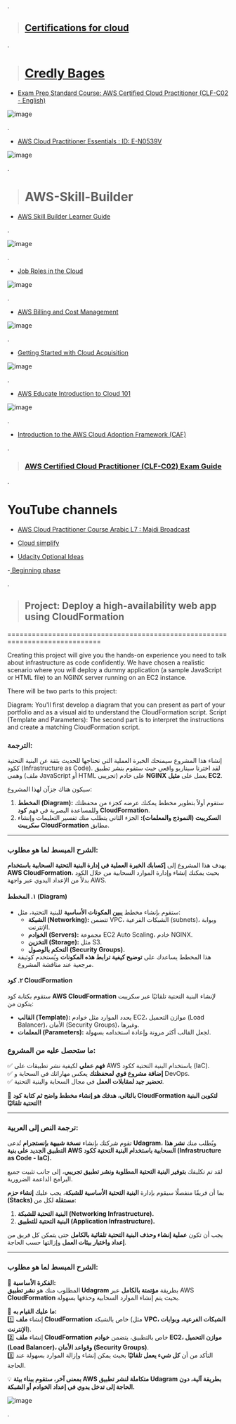 .

> ## [Certifications for cloud ](https://explore.skillbuilder.aws/learn/mycourses)


.


> # [ Credly Bages ](https://www.credly.com/earner/earned)


- [Exam Prep Standard Course: AWS Certified Cloud Practitioner (CLF-C02 - English)](https://explore.skillbuilder.aws/learn/course/16434/play/93574/course-feedback)

![image](https://github.com/nancyalaswad90/Cyber-security-Work/assets/36210723/e2a3a476-1d23-411e-8623-e43d0ea4b016)






.


- [AWS Cloud Practitioner Essentials  : ID: E-N0539V](https://explore.skillbuilder.aws/learn/course/134/play/66483/what-to-do-next)


![image](https://github.com/nancyalaswad90/Cyber-security-Work/assets/36210723/5c30c279-2590-4efe-9483-4cb1414f0daf)


.
 

> # AWS-Skill-Builder

- [AWS Skill Builder Learner Guide](https://explore.skillbuilder.aws/learn/course/18443/AWS%2520Skill%2520Builder%2520Learner%2520Guide)

.

![image](https://github.com/nancyalaswad90/AWS-Skill-Builder/assets/36210723/f99c772f-45ad-45d5-be88-973c50501af8)


.

- [Job Roles in the Cloud](https://explore.skillbuilder.aws/learn/course/156/play;state=%5Bobject%20Object%5D;autoplay=0)




![image](https://github.com/nancyalaswad90/AWS-Skill-Builder/assets/36210723/d47f7766-3631-4377-b7d8-d1e28d66d9c2)


.


- [AWS Billing and Cost Management](https://explore.skillbuilder.aws/learn/course/129/play;state=%5Bobject%20Object%5D;autoplay=0)




![image](https://github.com/nancyalaswad90/AWS-Skill-Builder/assets/36210723/4b4b60a5-aa69-4caa-b563-68cbd287ed42)



.

- [Getting Started with Cloud Acquisition](https://explore.skillbuilder.aws/learn/course/1575/play;state=%5Bobject%20Object%5D;autoplay=0)

![image](https://github.com/nancyalaswad90/AWS-Skill-Builder/assets/36210723/4fa91363-3751-4721-ac53-cd33e6a59139)

.


- [AWS Educate Introduction to Cloud 101](https://www.credly.com/earner/earned/badge/3fcad621-61ce-438b-a1d9-dd2622d1cadb)




![image](https://github.com/nancyalaswad90/AWS-Skill-Builder/assets/36210723/a48774bd-5ee5-4a1b-a4e7-fa3bfe1de293)


.

- [Introduction to the AWS Cloud Adoption Framework (CAF)](https://explore.skillbuilder.aws/learn/course/189/play/54063/introduction-to-the-aws-cloud-adoption-framework-caf)



.


> ### [AWS Certified Cloud Practitioner (CLF-C02) Exam Guide](https://github.com/nancyalaswad90/AWS-Certified-Cloud-Practitioner-CLF-C02-Exam-Guide/blob/main/AWS-Certified-Cloud-Practitioner_Exam-Guide.pdf)



.
 # YouTube channels 


 - [AWS Cloud Practitioner Course Arabic L7 : Majdi Broadcast](https://www.youtube.com/watch?v=JAxnD4PkQE0&list=PLdBjtAYjwLMgfQiRmlhEcaihoZ3AkXQDv)

- [Cloud simplify](https://youtube.com/playlist?list=PLJZLxa-J0VZSEVmKS8HQQoi09yB6IHigK&si=6TVlvpzOY4o7lykO)




- [Udacity Optional Ideas](https://learn.udacity.com/nanodegrees/nd891/parts/d3a95ac5-da9b-48d5-8d5a-0e62ca3c9569/lessons/80486b5b-7467-4e5f-916d-ee5197bb126b/concepts/3198efd0-19db-4fd9-9bd4-8fce5827d6bf?lesson_tab=lesson)


-[ Beginning phase](https://youtube.com/playlist?list=PL8s4OGp0649_e_Wbz5MlBgW5rBW-9hD0c&si=JyliboSAkk6Z-UJY)



.

> ## Project: Deploy a high-availability web app using CloudFormation

=============================================================================

Creating this project will give you the hands-on experience you need to talk about infrastructure as code confidently. We have chosen a realistic scenario where you will deploy a dummy application (a sample JavaScript or HTML file) to an NGINX server running on an EC2 instance.

There will be two parts to this project:

Diagram: You'll first develop a diagram that you can present as part of your portfolio and as a visual aid to understand the CloudFormation script.
Script (Template and Parameters): The second part is to interpret the instructions and create a matching CloudFormation script.


### الترجمة:
إنشاء هذا المشروع سيمنحك الخبرة العملية التي تحتاجها للحديث بثقة عن البنية التحتية ككود (Infrastructure as Code). لقد اخترنا سيناريو واقعي حيث ستقوم بنشر تطبيق وهمي (ملف JavaScript أو HTML تجريبي) على خادم **NGINX** يعمل على **مثيل EC2**.

سيكون هناك جزآن لهذا المشروع:

1. **المخطط (Diagram):** ستقوم أولاً بتطوير مخطط يمكنك عرضه كجزء من محفظتك وللمساعدة البصرية في فهم **كود CloudFormation**.
2. **السكريبت (النموذج والمعلمات):** الجزء الثاني يتطلب منك تفسير التعليمات وإنشاء **سكريبت CloudFormation** مطابق.

---

### **الشرح المبسط لما هو مطلوب:**
يهدف هذا المشروع إلى **إكسابك الخبرة العملية في إدارة البنية التحتية السحابية باستخدام AWS CloudFormation**، بحيث يمكنك إنشاء وإدارة الموارد السحابية من خلال الكود بدلاً من الإعداد اليدوي عبر واجهة AWS.

#### **١. المخطط (Diagram)**
- ستقوم بإنشاء مخطط **يبين المكونات الأساسية** للبنية التحتية، مثل:
  - **الشبكة (Networking):** تتضمن VPC، الشبكات الفرعية (subnets)، وبوابة الإنترنت.
  - **الخوادم (Servers):** مجموعة EC2 Auto Scaling، خادم NGINX.
  - **التخزين (Storage):** مثل S3.
  - **التحكم بالوصول (Security Groups).**
- هذا المخطط يساعدك على **توضيح كيفية ترابط هذه المكونات** ويُستخدم كوثيقة مرجعية عند مناقشة المشروع.

#### **٢. كود CloudFormation**
ستقوم بكتابة كود **AWS CloudFormation** لإنشاء البنية التحتية تلقائيًا عبر سكريبت يتكون من:
- **القالب (Template):** يحدد الموارد مثل خوادم EC2، موازن التحميل (Load Balancer)، الأمان (Security Groups)، وغيرها.
- **المعلمات (Parameters):** لجعل القالب أكثر مرونة وإعادة استخدامه بسهولة.

### **ما ستحصل عليه من المشروع:**
✅ **فهم عملي** لكيفية نشر تطبيقات على AWS باستخدام البنية التحتية ككود (IaC).  
✅ **إضافة مشروع قوي لمحفظتك** يعكس مهاراتك في السحابة و DevOps.  
✅ **تحضير جيد لمقابلات العمل** في مجال السحابة والبنية التحتية.  

🎯 **بالتالي، هدفك هو إنشاء مخطط واضح ثم كتابة كود CloudFormation لتكوين البنية التحتية تلقائيًا!**



*********************

### **ترجمة النص إلى العربية:**
تقوم شركتك بإنشاء **نسخة شبيهة بإنستجرام** تُدعى **Udagram**، ويُطلب منك **نشر هذا التطبيق الجديد على بنية AWS السحابية باستخدام البنية التحتية ككود (Infrastructure as Code - IaC).**

لقد تم تكليفك **بتوفير البنية التحتية المطلوبة ونشر تطبيق تجريبي**، إلى جانب تثبيت جميع البرامج الداعمة الضرورية.

بما أن فريقًا منفصلًا سيقوم بإدارة **البنية التحتية الأساسية للشبكة**، يجب عليك **إنشاء حزم (Stacks) مستقلة** لكل من:
1. **البنية التحتية للشبكة (Networking Infrastructure).**
2. **البنية التحتية للتطبيق (Application Infrastructure).**

يجب أن تكون **عملية إنشاء وحذف البنية التحتية تلقائية بالكامل** حتى يتمكن كل فريق من **إعداد واختبار بيئات العمل** وإزالتها حسب الحاجة.

---

### **الشرح المبسط لما هو مطلوب:**
🔹 **الفكرة الأساسية:**  
المطلوب منك هو **نشر تطبيق Udagram** بطريقة **مؤتمتة بالكامل** عبر AWS **CloudFormation** بحيث يتم إنشاء الموارد السحابية وحذفها بسهولة.

🔹 **ما عليك القيام به:**  
1️⃣ إنشاء **ملف CloudFormation** خاص بالشبكة (مثل **VPC، الشبكات الفرعية، وبوابات الإنترنت**).  
2️⃣ إنشاء **ملف CloudFormation** خاص بالتطبيق، يتضمن **خوادم EC2، موازن التحميل (Load Balancer)، وقواعد الأمان (Security Groups)**.  
3️⃣ التأكد من أن **كل شيء يعمل تلقائيًا** بحيث يمكن إنشاء وإزالة الموارد بسهولة عند الحاجة.  

💡 **بمعنى آخر، ستقوم ببناء بيئة AWS متكاملة لنشر تطبيق Udagram بطريقة آلية، دون الحاجة إلى تدخل يدوي في إعداد الخوادم أو الشبكة.**

![image](https://github.com/user-attachments/assets/eac2795f-3dbf-4503-b83f-1c2e6494507b)



.


